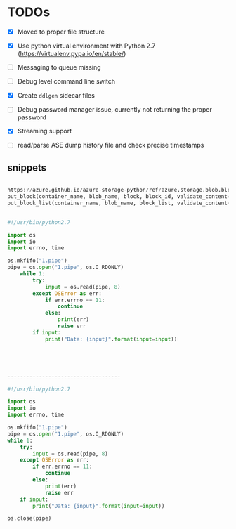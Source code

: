 # TODOs

- [x] Moved to proper file structure
- [x] Use python virtual environment with Python 2.7 (https://virtualenv.pypa.io/en/stable/)
- [ ] Messaging to queue missing
- [ ] Debug level command line switch
- [x] Create `ddlgen` sidecar files
- [ ] Debug password manager issue, currently not returning the proper password
- [x] Streaming support
- [ ] read/parse ASE dump history file and check precise timestamps


## snippets

```python

https://azure.github.io/azure-storage-python/ref/azure.storage.blob.blockblobservice.html
put_block(container_name, blob_name, block, block_id, validate_content=False)
put_block_list(container_name, blob_name, block_list, validate_content=False)

 
#!/usr/bin/python2.7

import os
import io
import errno, time

os.mkfifo("1.pipe")
pipe = os.open("1.pipe", os.O_RDONLY) 
    while 1:
        try:
            input = os.read(pipe, 8)
        except OSError as err:
            if err.errno == 11:
                continue
            else:
                print(err)
                raise err
        if input:
            print("Data: {input}".format(input=input))





------------------------------------

#!/usr/bin/python2.7

import os
import io
import errno, time

os.mkfifo("1.pipe")
pipe = os.open("1.pipe", os.O_RDONLY)
while 1:
    try:
        input = os.read(pipe, 8)
    except OSError as err:
        if err.errno == 11:
            continue
        else:
            print(err)
            raise err
    if input:
        print("Data: {input}".format(input=input))

os.close(pipe)

```
